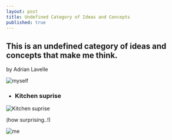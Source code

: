 ```yaml
---
layout: post
title: Undefined Category of Ideas and Concepts
published: true
---
```


## This is an undefined category of ideas and concepts that make me think.
by Adrian Lavelle

![myself]({{site.baseurl}}/_posts/MOSHED-2020-7-19-19-54-92.jpg)



- ### Kitchen suprise

![Kitchen suprise](https://i.giphy.com/cnQNr01OZeDgCKpVdQ.gif)

(how surprising..!)

![me](https://media2.giphy.com/media/U7UzGwEYnckoSUWBxX/giphy.gif)


